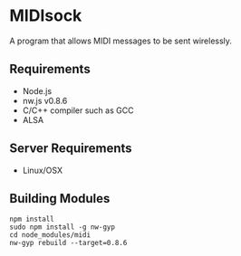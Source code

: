 # MIDIsock

A program that allows MIDI messages to be sent wirelessly.

## Requirements

- Node.js
- nw.js v0.8.6
- C/C++ compiler such as GCC
- ALSA

## Server Requirements

- Linux/OSX

## Building Modules

```shell
npm install
sudo npm install -g nw-gyp
cd node_modules/midi
nw-gyp rebuild --target=0.8.6
```

